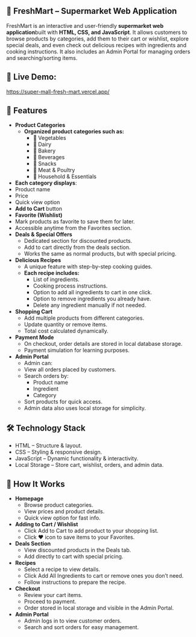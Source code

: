 ## 🛒 FreshMart – Supermarket Web Application
FreshMart is an interactive and user-friendly **supermarket web application**built with **HTML, CSS, and JavaScript**. It allows customers to browse products by categories, add them to their cart or wishlist, explore special deals, and even check out delicious recipes with ingredients and cooking instructions.
It also includes an Admin Portal for managing orders and searching/sorting items.

## 🚀 Live Demo:
https://super-mall-fresh-mart.vercel.app/

## 📌 Features
- **Product Categories**
  - **Organized product categories such as:**
     - 🥦 Vegetables
     - 🥛 Dairy
     - 🍞 Bakery
     - 🥤 Beverages
     - 🍫 Snacks
     - 🥩 Meat & Poultry
     - 🧴 Household & Essentials
 - **Each category displays**:
  - Product name
  - Price
  - Quick view option
  - **Add to Cart** button
 - **Favorite (Wishlist)**
  - Mark products as favorite to save them for later.
  - Accessible anytime from the Favorites section.
- **Deals & Special Offers**
  - Dedicated section for discounted products.
  - Add to cart directly from the deals section.
  - Works the same as normal products, but with special pricing.
- **Delicious Recipes**
  - A unique feature with step-by-step cooking guides.
  - **Each recipe includes:**
    - List of ingredients.
    - Cooking process instructions.
    - Option to add all ingredients to cart in one click.
    - Option to remove ingredients you already have.
    - Delete any ingredient manually if not needed.
- **Shopping Cart**
  - Add multiple products from different categories.
  - Update quantity or remove items.
  - Total cost calculated dynamically.
- **Payment Mode**
  - On checkout, order details are stored in local database storage.
  - Payment simulation for learning purposes.
- **Admin Portal**
  - Admin can:
  - View all orders placed by customers.
  - Search orders by:
    - Product name
    - Ingredient
    - Category
  - Sort products for quick access.
  - Admin data also uses local storage for simplicity.

## 🛠️ Technology Stack
  - HTML – Structure & layout.
  - CSS – Styling & responsive design.
  - JavaScript – Dynamic functionality & interactivity.
  - Local Storage – Store cart, wishlist, orders, and admin data.

## 📖 How It Works
- **Homepage**
  - Browse product categories.
  - View prices and product details.
  - Quick view option for fast info.
- **Adding to Cart / Wishlist**
  - Click Add to Cart to add product to your shopping list.
  - Click ❤️ icon to save items to your Favorites.
- **Deals Section**
  - View discounted products in the Deals tab.
  - Add directly to cart with special pricing.
- **Recipes**
  - Select a recipe to view details.
  - Click Add All Ingredients to cart or remove ones you don’t need.
  - Follow instructions to prepare the recipe.
- **Checkout**
  - Review your cart items.
  - Proceed to payment.
  - Order stored in local storage and visible in the Admin Portal.
- **Admin Portal**
  - Admin logs in to view customer orders.
  - Search and sort orders for easy management.
